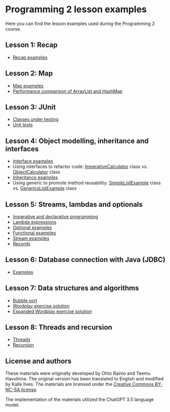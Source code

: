 # Programming 2 lesson examples

Here you can find the lesson examples used during the Programming 2 course.

## Lesson 1: Recap

- [Recap examples](./src/main/java/lesson1/Lesson1.java)

## Lesson 2: Map

- [Map examples](./src/main/java/lesson2/Lesson2.java)
- [Performance comparison of ArrayList and HashMap](./src/main/java/lesson2/LotsOfData.java)

## Lesson 3: JUnit

- [Classes under testing](./src/main/java/lesson3)
- [Unit tests](./src/test/java/lesson3)

## Lesson 4: Object modelling, inheritance and interfaces

- [Interface examples](./src/main/java/lesson4/ShapeInterface.java)
- Using interfaces to refactor code: [ImperativeCalculator](./src/main/java/lesson4/ImperativeCalculator.java) class vs. [ObjectCalculator](./src/main/java/lesson4/ObjectCalculator.java) class
- [Inheritance examples](./src/main/java/lesson4/VehicleInheritance.java)
- Using generic to promote method reusability: [SimpleListExample](./src/main/java/lesson4/SimpleListExample.java) class vs. [GenericsListExample](./src/main/java/lesson4/GenericsListExample.java) class

## Lesson 5: Streams, lambdas and optionals

- [Imperative and declarative programming](./src/main/java/lesson5/ImperativeDeclarative.java)
- [Lambda expressions](./src/main/java/lesson5/FunctionalCalculator.java)
- [Optional examples](./src/main/java/lesson5/OptionalExamples.java)
- [Functional examples](./src/main/java/lesson5/BasicFunctionalExamples.java)
- [Stream examples](./src/main/java/lesson5/StreamExamples.java)
- [Records](./src/main/java/lesson5/helpers/Person.java)

## Lesson 6: Database connection with Java (JDBC)

- [Examples](./src/main/java/lesson6)

## Lesson 7: Data structures and algorithms

- [Bubble sort](./src/main/java/lesson7/BubbleSort.java)
- [Wordplay exercise solution](./src/main/java/lesson7/wordplay/NamesInDictionary.java)
- [Expanded Wordplay exercise solution](./src/main/java/lesson7/wordplay/ExpandedNamesInDictionarySolution.java)

## Lesson 8: Threads and recursion

- [Threads](./src/main/java/lesson8/thread)
- [Recursion](./src/main/java/lesson8/recursion/RecursionExample.java)

## License and authors

These materials were originally developed by Ohto Rainio and Teemu Havulinna. The original version has been translated to English and modified by Kalle Ilves. The materials are licensed under the [Creative Commons BY-NC-SA license](https://creativecommons.org/licenses/by-nc-sa/4.0/).

The implementation of the materials utilized the ChatGPT 3.5 language model.
